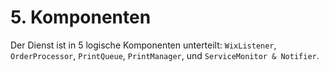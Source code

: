 # 5. Komponenten
Der Dienst ist in 5 logische Komponenten unterteilt: `WixListener`, `OrderProcessor`, `PrintQueue`, `PrintManager`, und `ServiceMonitor & Notifier`.

